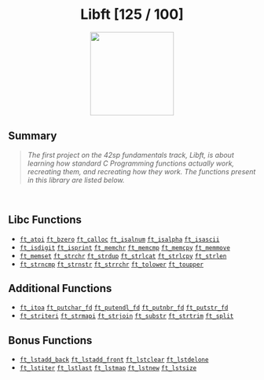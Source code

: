 <div align="center"><h1>Libft [125 / 100]</h1></div>

<div align="center">
   <a href="https://github.com/ArthurSobreira/42_libft" target="_blank">
      <img height=170 src="https://game.42sp.org.br/static/assets/achievements/libftm.png" hspace = "10">
   </a>
</div>

## Summary
> <i>The first project on the 42sp fundamentals track, Libft, is about</i>
> <i>learning how standard C Programming functions actually work, recreating them,</i>
> <i> and recreating how they work. The functions present in this library are listed below.</i>

<br>

## Libc Functions

* [`ft_atoi`](src/ft_atoi.c) [`ft_bzero`](src/ft_bzero.c) [`ft_calloc`](src/ft_calloc.c) [`ft_isalnum`](src/ft_isalnum.c) [`ft_isalpha`](src/ft_isalpha.c) [`ft_isascii`](src/ft_isascii.c)
* [`ft_isdigit`](src/ft_isdigit.c) [`ft_isprint`](src/ft_isprint.c) [`ft_memchr`](src/ft_memchr.c) [`ft_memcmp`](src/ft_memcmp.c) [`ft_memcpy`](src/ft_memcpy.c) [`ft_memmove`](src/ft_memmove.c)
* [`ft_memset`](src/ft_memset.c) [`ft_strchr`](src/ft_strchr.c) [`ft_strdup`](src/ft_strdup.c) [`ft_strlcat`](src/ft_strlcat.c) [`ft_strlcpy`](src/ft_strlcpy.c) [`ft_strlen`](src/ft_strlen.c)
* [`ft_strncmp`](src/ft_strncmp.c) [`ft_strnstr`](src/ft_strnstr.c) [`ft_strrchr`](src/ft_strrchr.c) [`ft_tolower`](src/ft_tolower.c) [`ft_toupper`](src/ft_toupper.c) 

## Additional Functions

* [`ft_itoa`](src/ft_itoa.c) [`ft_putchar_fd`](src/ft_putchar_fd.c) [`ft_putendl_fd`](src/ft_putendl_fd.c) [`ft_putnbr_fd`](src/ft_putnbr_fd.c) [`ft_putstr_fd`](src/ft_putstr_fd.c) 
* [`ft_striteri`](src/ft_striteri.c) [`ft_strmapi`](src/ft_strmapi.c) [`ft_strjoin`](src/ft_strjoin.c) [`ft_substr`](src/ft_substr.c) [`ft_strtrim`](src/ft_strtrim.c) [`ft_split`](src/ft_split.c)

## Bonus Functions

* [`ft_lstadd_back`](src/ft_lstadd_back_bonus.c) [`ft_lstadd_front`](src/ft_lstadd_front_bonus.c) [`ft_lstclear`](src/ft_lstclear_bonus.c) [`ft_lstdelone`](src/ft_lstdelone_bonus.c)
* [`ft_lstiter`](src/ft_lstiter_bonus.c) [`ft_lstlast`](src/ft_lstlast_bonus.c) [`ft_lstmap`](src/ft_lstmap_bonus.c) [`ft_lstnew`](src/ft_lstnew_bonus.c) [`ft_lstsize`](src/ft_lstsize_bonus.c) 


